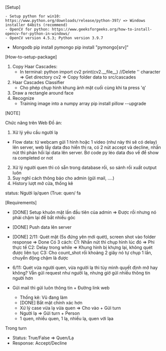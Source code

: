 [Setup]

    - Setup python for win10: https://www.python.org/downloads/release/python-397/ => Windows installer 64bits (recommend)
    - OpenCV for python: https://www.geeksforgeeks.org/how-to-install-opencv-for-python-in-windows/
    - OpenCV version 4.5.3; Python version 3.9.7

- Mongodb
  pip install pymongo
  pip install "pymongo[srv]"

[How-to-setup-package]

1. Copy Haar Cascades:
   - In terminal:
     python
     import cv2
     print(cv2.\_\_file\_\_) //Delete '\' character
     => Get directory cv2 => Copy folder data to src/cascades
2. Haar Cascades Classifier
   - Cho phép chụp hình khung ảnh mặt cuối cùng khi ta press 'q'
3. Draw a rectangle around face
4. Recognize
   - Training image into a numpy array
     pip install pillow --upgrade

[NOTE]

Chức năng trên Web Đồ án:

1. Xử lý yêu cầu người lạ

- Flow data: từ webcam gửi 1 hình hoặc 1 video (như này thì sẽ có delay) lên server, web lấy data đso hiển thị ra, có 2 nút accept và decline,
  nhấn nút thì phản hồi lại data lên server. Bơ code py léo data đso về để show ra completed or not

2. Xử lý người quen thì có sẵn trong database rồi, so sánh rồi xuất output luôn
3. Suy nghĩ cách thông báo cho admin (gửi mail, ....)
4. History lượt mở cửa, thống kê

status: Người lạ/quen (True: quen/ fa

[Requirements]

- [DONE] Setup khuôn mặt lần đầu tiên của admin => Được rồi nhưng nó phải chậm lại để bắt nhiều góc
- [DONE] Push data lên server
- [DONE] 2/11: Quét mặt (5s đứng yên mới quét), screen shot vào folder response
  => Done
  Có 3 cách:
  C1: Nhấn nút thì chụp hình lúc đó => Phi thực tế
  C2: Delay trong while => Khung hình bị khựng lại, không quét được liên tục
  C3: Cho count_shot rồi khoảng 2 giây nó tự chụp 1 lần, chuyển động chậm là được
- 6/11: Quét vừa người quen, vừa người lạ thì tùy mình quyết định mở hay không? Vẫn gửi request như người lạ, nhưng giờ gửi nhiều thông tin người hơn
- Gửi mail thì gửi luôn thông tin + Đường link web

  - Thống kê: Vũ đang làm
  - [DONE] Bắt mặt chính xác hơn
  - Xử lý case vừa lạ vừa quen => Cho vào + Gửi turn
  - Người lạ => Gửi turn + Person
  - 1 quen, nhiều quen, 1 lạ, nhiều lạ, quen với lạa

Trong turn

- Status: True/False => Quen/Lạ
- Response: Accept/Decline
